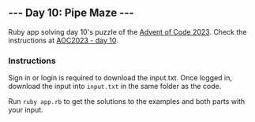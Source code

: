 ## --- Day 10: Pipe Maze ---

Ruby app solving day 10's puzzle of the [Advent of Code 2023](https://adventofcode.com/2023). Check the instructions at [AOC2023 - day 10](https://adventofcode.com/2023/day/10).

### Instructions

Sign in or login is required to download the input.txt. Once logged in, download the input into `input.txt` in the same folder as the code.

Run `ruby app.rb` to get the solutions to the examples and both parts with your input.
